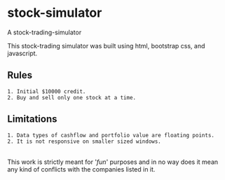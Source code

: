 # stock-simulator
A stock-trading-simulator


This stock-trading simulator was built using html, bootstrap css, and javascript. 


## Rules  

```
1. Initial $10000 credit.   
2. Buy and sell only one stock at a time.  
```

## Limitations  
```
1. Data types of cashflow and portfolio value are floating points.  
2. It is not responsive on smaller sized windows.
```

<br/>
This work is strictly meant for '<i>fun</i>' purposes and in no way does it mean any kind of conflicts with the companies listed in it.
